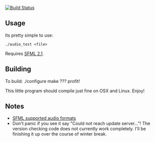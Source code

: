 [![Build Status](https://travis-ci.org/JorDunn/Audio-Test.png?branch=master)](https://travis-ci.org/JorDunn/Audio-Test)

## Usage
Its pretty simple to use:

	./audio_test <file>

Requires [SFML 2.1](http://www.sfml-dev.org).

## Building
To build:
	./configure
	make
	???
	profit!

This little program should compile just fine on OSX and Linux. Enjoy!

## Notes
* [SFML supported audio formats](https://github.com/LaurentGomila/SFML/wiki/FAQ#wiki-audio-formats)
* Don't panic if you see it say "Could not reach update server..."! The version checking code does not currently work completely. I'll be finishing it up over the course of winter break.
